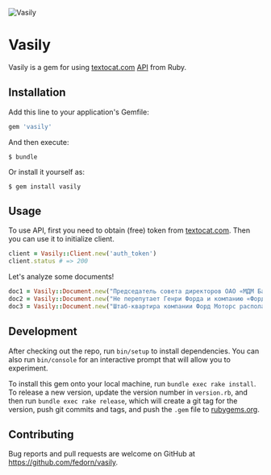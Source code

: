 ![Vasily](https://cloud.githubusercontent.com/assets/429423/8151229/e22ae34a-12d5-11e5-8fe1-337c8209fe24.png)
# Vasily

Vasily is a gem for using [textocat.com](http://textocat.com/) [API](http://docs.textocat.com/) from Ruby.

## Installation

Add this line to your application's Gemfile:

```ruby
gem 'vasily'
```

And then execute:

    $ bundle

Or install it yourself as:

    $ gem install vasily

## Usage

To use API, first you need to obtain (free) token from [textocat.com](http://textocat.com).
Then you can use it to initialize client.
```ruby
client = Vasily::Client.new('auth_token')
client.status # => 200
```
Let's analyze some documents!
```ruby
doc1 = Vasily::Document.new("Председатель совета директоров ОАО «МДМ Банк» Олег Вьюгин — о том, чему приведет обмен санкциями между Россией и Западом в следующем году. Беседовала Светлана Сухова.", tag: "doc1")
doc2 = Vasily::Document.new("Не перепутает Генри Форда и компанию «Форд» в документах", tag: "doc2")
doc3 = Vasily::Document.new("Штаб-квартира компании Форд Моторс располагается в городе Дирборн.", tag: "doc3")
```

## Development

After checking out the repo, run `bin/setup` to install dependencies. You can also run `bin/console` for an interactive prompt that will allow you to experiment.

To install this gem onto your local machine, run `bundle exec rake install`. To release a new version, update the version number in `version.rb`, and then run `bundle exec rake release`, which will create a git tag for the version, push git commits and tags, and push the `.gem` file to [rubygems.org](https://rubygems.org).

## Contributing

Bug reports and pull requests are welcome on GitHub at https://github.com/fedorn/vasily.


